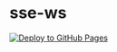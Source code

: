 # sse-ws
[![Deploy to GitHub Pages](https://github.com/rada-fairadova/sse-ws/actions/workflows/deploy.yml/badge.svg)](https://github.com/rada-fairadova/sse-ws/actions/workflows/deploy.yml)